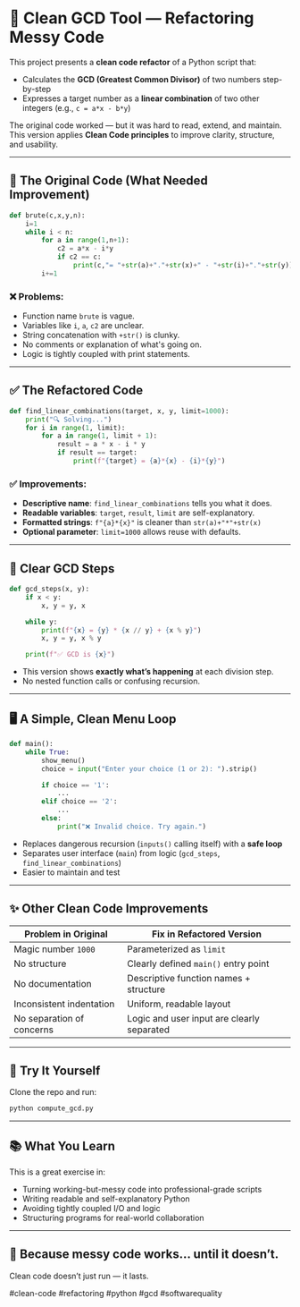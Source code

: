 
# 🧼 Clean GCD Tool — Refactoring Messy Code

This project presents a **clean code refactor** of a Python script that:
- Calculates the **GCD (Greatest Common Divisor)** of two numbers step-by-step
- Expresses a target number as a **linear combination** of two other integers (e.g., `c = a*x - b*y`)

The original code worked — but it was hard to read, extend, and maintain.  
This version applies **Clean Code principles** to improve clarity, structure, and usability.

---

## 🚫 The Original Code (What Needed Improvement)

```python
def brute(c,x,y,n):
    i=1
    while i < n:
        for a in range(1,n+1):
            c2 = a*x - i*y
            if c2 == c:
                print(c,"= "+str(a)+"."+str(x)+" - "+str(i)+"."+str(y))
        i+=1
```

### ❌ Problems:
- Function name `brute` is vague.
- Variables like `i`, `a`, `c2` are unclear.
- String concatenation with `+str()` is clunky.
- No comments or explanation of what's going on.
- Logic is tightly coupled with print statements.

---

## ✅ The Refactored Code

```python
def find_linear_combinations(target, x, y, limit=1000):
    print("🔍 Solving...")
    for i in range(1, limit):
        for a in range(1, limit + 1):
            result = a * x - i * y
            if result == target:
                print(f"{target} = {a}*{x} - {i}*{y}")
```

### ✅ Improvements:
- **Descriptive name**: `find_linear_combinations` tells you what it does.
- **Readable variables**: `target`, `result`, `limit` are self-explanatory.
- **Formatted strings**: `f"{a}*{x}"` is cleaner than `str(a)+"*"+str(x)`
- **Optional parameter**: `limit=1000` allows reuse with defaults.

---

## 🧠 Clear GCD Steps

```python
def gcd_steps(x, y):
    if x < y:
        x, y = y, x

    while y:
        print(f"{x} = {y} * {x // y} + {x % y}")
        x, y = y, x % y

    print(f"✅ GCD is {x}")
```

- This version shows **exactly what’s happening** at each division step.
- No nested function calls or confusing recursion.

---

## 🖥️ A Simple, Clean Menu Loop

```python
def main():
    while True:
        show_menu()
        choice = input("Enter your choice (1 or 2): ").strip()

        if choice == '1':
            ...
        elif choice == '2':
            ...
        else:
            print("❌ Invalid choice. Try again.")
```

- Replaces dangerous recursion (`inputs()` calling itself) with a **safe loop**
- Separates user interface (`main`) from logic (`gcd_steps`, `find_linear_combinations`)
- Easier to maintain and test

---

## ✨ Other Clean Code Improvements

| Problem in Original | Fix in Refactored Version |
|---------------------|----------------------------|
| Magic number `1000` | Parameterized as `limit`   |
| No structure        | Clearly defined `main()` entry point |
| No documentation    | Descriptive function names + structure |
| Inconsistent indentation | Uniform, readable layout |
| No separation of concerns | Logic and user input are clearly separated |

---

## 🧪 Try It Yourself

Clone the repo and run:

```bash
python compute_gcd.py
```

---

## 📚 What You Learn

This is a great exercise in:

- Turning working-but-messy code into professional-grade scripts
- Writing readable and self-explanatory Python
- Avoiding tightly coupled I/O and logic
- Structuring programs for real-world collaboration

---

## 🧼 Because messy code works... until it doesn’t.

Clean code doesn’t just run — it lasts.

#clean-code #refactoring #python #gcd #softwarequality
